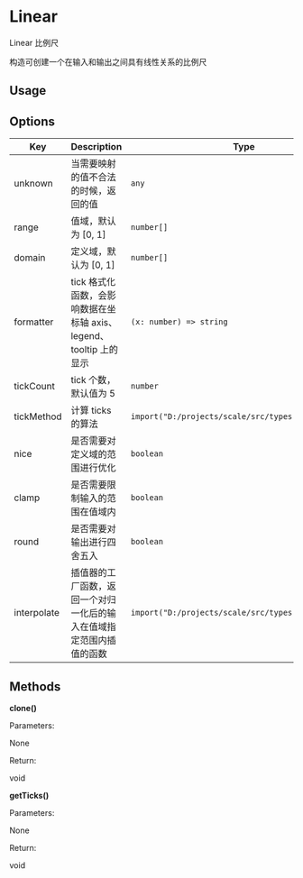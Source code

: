 # Linear

Linear 比例尺

构造可创建一个在输入和输出之间具有线性关系的比例尺

## Usage


## Options

| Key | Description | Type | Default|
| ----| ----------- | -----| -------|
| unknown | 当需要映射的值不合法的时候，返回的值 | <code>any</code> | `undefined` |
| range | 值域，默认为 [0, 1] | <code>number[]</code> | `undefined` |
| domain | 定义域，默认为 [0, 1] | <code>number[]</code> | `undefined` |
| formatter | tick 格式化函数，会影响数据在坐标轴 axis、legend、tooltip 上的显示 | <code>(x: number) => string</code> | `undefined` |
| tickCount | tick 个数，默认值为 5 | <code>number</code> | `undefined` |
| tickMethod | 计算 ticks 的算法 | <code>import("D:/projects/scale/src/types").TickMethod</code> | `undefined` |
| nice | 是否需要对定义域的范围进行优化 | <code>boolean</code> | `undefined` |
| clamp | 是否需要限制输入的范围在值域内 | <code>boolean</code> | `undefined` |
| round | 是否需要对输出进行四舍五入 | <code>boolean</code> | `undefined` |
| interpolate | 插值器的工厂函数，返回一个对归一化后的输入在值域指定范围内插值的函数 | <code>import("D:/projects/scale/src/types").Interpolate</code> | `undefined` |

## Methods

**clone()**


Parameters:

None

Return:

void 

**getTicks()**


Parameters:

None

Return:

void 

